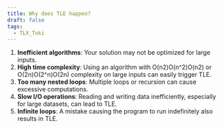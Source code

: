 ```yaml
---
title: Why does TLE happen?
draft: false
tags:
  - TLX_Toki
---
```

 

1. **Inefficient algorithms**: Your solution may not be optimized for large inputs.
2. **High time complexity**: Using an algorithm with O(n2)O(n^2)O(n2) or O(2n)O(2^n)O(2n) complexity on large inputs can easily trigger TLE.
3. **Too many nested loops**: Multiple loops or recursion can cause excessive computations.
4. **Slow I/O operations**: Reading and writing data inefficiently, especially for large datasets, can lead to TLE.
5. **Infinite loops**: A mistake causing the program to run indefinitely also results in TLE.
